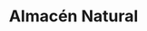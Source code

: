 ---
title: "Almacén Natural"
url: /san-carlos-de-bariloche/almacen-natural/
shop: alimentación sana
---